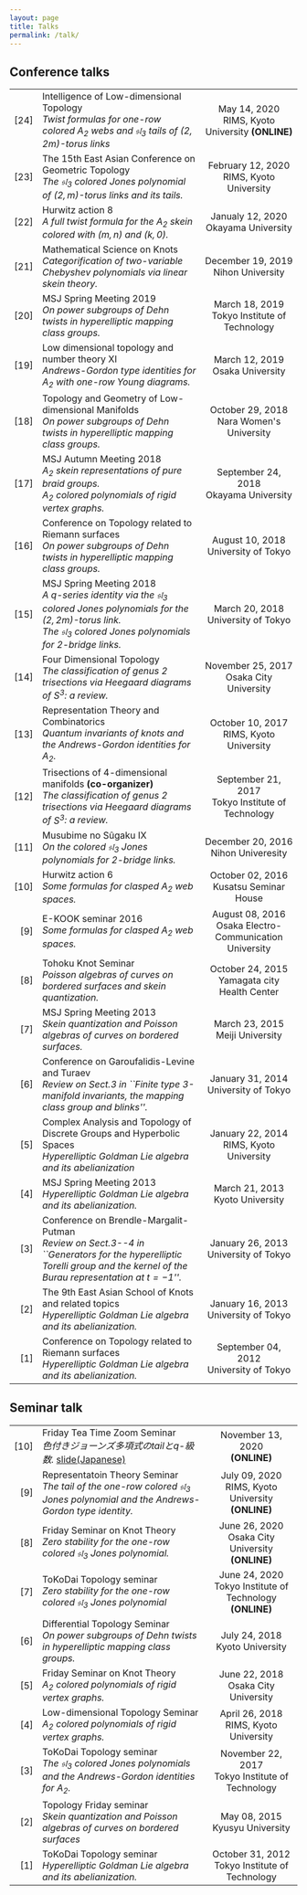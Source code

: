 ```yaml
---
layout: page
title: Talks
permalink: /talk/
---
```


## Conference talks

||||
|--:|:--|:--:|
|[24]|Intelligence of Low-dimensional Topology<br>*Twist formulas for one-row colored $A_{2}$ webs and $\mathfrak{sl}_{3}$ tails of $(2,2m)$-torus links*|May 14, 2020<br> RIMS, Kyoto University **(ONLINE)**|
|[23]|The 15th East Asian Conference on Geometric Topology <br> *The $\mathfrak{sl}_3$ colored Jones polynomial of  $(2,m)$-torus links and its tails.*|February 12, 2020<br> RIMS, Kyoto University|
|[22]|Hurwitz action 8 <br> *A full twist formula for the $A_2$ skein colored with $(m,n)$ and $(k,0)$.*|Janualy 12, 2020<br> Okayama University|
|[21]|Mathematical Science on Knots <br> *Categorification of two-variable Chebyshev polynomials via linear skein theory.*|December 19, 2019<br> Nihon University|
|[20]|MSJ Spring Meeting 2019 <br> *On power subgroups of Dehn twists in hyperelliptic mapping class groups.*|March 18, 2019<br>Tokyo Institute of Technology|
|[19]|Low dimensional topology and number theory XI <br> *Andrews-Gordon type identities for $A_2$ with one-row Young diagrams.*|March 12, 2019<br>Osaka University|
|[18]|Topology and Geometry of Low-dimensional Manifolds <br> *On power subgroups of Dehn twists in hyperelliptic mapping class groups.*|October 29, 2018<br>Nara Women's University|
|[17]|MSJ Autumn Meeting 2018<br>*$A_2$ skein representations of pure braid groups.*<br>*$A_2$ colored polynomials of rigid vertex graphs.*|September 24, 2018<br>Okayama University|
|[16]|Conference on Topology related to Riemann surfaces<br>*On power subgroups of Dehn twists in hyperelliptic mapping class groups.*|August 10, 2018<br>University of Tokyo|
|[15]|MSJ Spring Meeting 2018<br>*A $q$-series identity via the $\mathfrak{sl}_3$ colored Jones polynomials for the $(2,2m)$-torus link.*<br>*The $\mathfrak{sl}_3$ colored Jones polynomials for $2$-bridge links.*|March 20, 2018<br>University of Tokyo|
|[14]|Four Dimensional Topology<br>*The classification of genus $2$ trisections via Heegaard diagrams of $S^3$: a review.*|November 25, 2017<br>Osaka City University|
|[13]|Representation Theory and Combinatorics<br>*Quantum invariants of knots and the Andrews-Gordon identities for $A_2$.*|October 10, 2017<br>RIMS, Kyoto University|
|[12]|Trisections of $4$-dimensional manifolds **(co-organizer)**<br>*The classification of genus $2$ trisections via Heegaard diagrams of $S^3$: a review.*|September 21, 2017<br>Tokyo Institute of Technology|
|[11]|Musubime no Sûgaku IX<br>*On the colored $\mathfrak{sl}_3$ Jones polynomials for $2$-bridge links.*|December 20, 2016<br>Nihon Univeresity|
|[10]|Hurwitz action 6<br>*Some formulas for clasped $A_2$ web spaces.*|October 02, 2016<br>Kusatsu Seminar House|
|[9]|E-KOOK seminar 2016<br>*Some formulas for clasped $A_2$ web spaces.*|August 08, 2016<br>Osaka Electro-Communication University|
|[8]|Tohoku Knot Seminar<br>*Poisson algebras of curves on bordered surfaces and skein quantization.*|October 24, 2015<br>Yamagata city Health Center|
|[7]|MSJ Spring Meeting 2013<br>*Skein quantization and Poisson algebras of curves on bordered surfaces.*|March 23, 2015<br>Meiji University|
|[6]|Conference on Garoufalidis-Levine and Turaev<br>*Review on Sect.3 in ``Finite type 3-manifold invariants, the mapping class group and blinks''.*|January 31, 2014<br>University of Tokyo|
|[5]|Complex Analysis and Topology of Discrete Groups and Hyperbolic Spaces<br>*Hyperelliptic Goldman Lie algebra and its abelianization*|January 22, 2014<br>RIMS, Kyoto University|
|[4]|MSJ Spring Meeting 2013<br>*Hyperelliptic Goldman Lie algebra and its abelianization.*|March 21, 2013<br>Kyoto University|
|[3]|Conference on Brendle-Margalit-Putman<br>*Review on Sect.3--4 in ``Generators for the hyperelliptic Torelli group and the kernel of the Burau representation at $t=-1$''.*|January 26, 2013<br>University of Tokyo|
|[2]|The 9th East Asian School of Knots and related topics<br>*Hyperelliptic Goldman Lie algebra and its abelianization.*|January 16, 2013<br>University of Tokyo|
|[1]|Conference on Topology related to Riemann surfaces<br>*Hyperelliptic Goldman Lie algebra and its abelianization.*|September 04, 2012<br>University of Tokyo|


## Seminar talk

||||
|--:|:--|:--:|
|[10]|Friday Tea Time Zoom Seminar<br>*色付きジョーンズ多項式のtailとq-級数.* [slide(Japanese)](material/20201113_Tea_time_seminar_handout.pdf)|November 13, 2020<br> **(ONLINE)**|
|[9]|Representatoin Theory Seminar<br>*The tail of the one-row colored $\mathfrak{sl}_{3}$ Jones polynomial and the Andrews-Gordon type identity.*|July 09, 2020<br>RIMS, Kyoto University **(ONLINE)**|
|[8]|Friday Seminar on Knot Theory<br>*Zero stability for the one-row colored $\mathfrak{sl}_{3}$ Jones polynomial.*|June 26, 2020<br>Osaka City University **(ONLINE)**|
|[7]|ToKoDai Topology seminar<br>*Zero stability for the one-row colored $\mathfrak{sl}_{3}$ Jones polynomial*|June 24, 2020<br>Tokyo Institute of Technology **(ONLINE)**|
|[6]|Differential Topology Seminar<br>*On power subgroups of Dehn twists in hyperelliptic mapping class groups.*|July 24, 2018<br>Kyoto University|
|[5]|Friday Seminar on Knot Theory<br>*$A_2$ colored polynomials of rigid vertex graphs.*|June 22, 2018<br>Osaka City University|
|[4]|Low-dimensional Topology Seminar<br>*$A_2$ colored polynomials of rigid vertex graphs.*|April 26, 2018<br>RIMS, Kyoto University|
|[3]|ToKoDai Topology seminar<br>*The $\mathfrak{sl}_3$ colored Jones polynomials and the Andrews-Gordon identities for $A_2$.*|November 22, 2017<br>Tokyo Institute of Technology|
|[2]|Topology Friday seminar<br>*Skein quantization and Poisson algebras of curves on bordered surfaces*|May 08, 2015<br>Kyusyu University|
|[1]|ToKoDai Topology seminar<br>*Hyperelliptic Goldman Lie algebra and its abelianization.*|October 31, 2012<br>Tokyo Institute of Technology|

